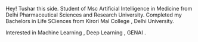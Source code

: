 Hey! Tushar this side.
Student of Msc Artificial Intelligence in Medicine from Delhi Pharmaceutical Sciences and Research University.
Completed my Bachelors in Life SCiences from Kirori Mal College , Delhi University.

Interested in Machine Learning , Deep Learning , GENAI .


<!---
tusharpandey003/tusharpandey003 is a ✨ special ✨ repository because its `README.md` (this file) appears on your GitHub profile.
You can click the Preview link to take a look at your changes.
--->
